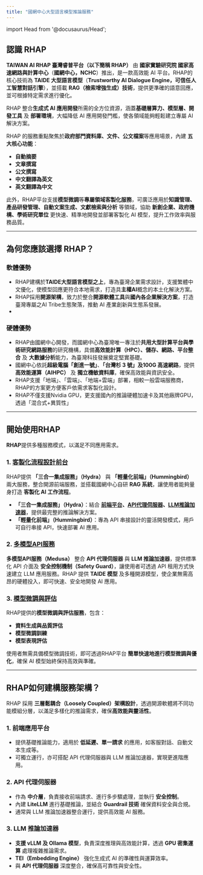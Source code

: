 ```yaml
---
title: "國網中心大型語言模型推論服務"
---
```

import Head from '@docusaurus/Head';

<Head>
  <title>Home | NCHC RHAP</title>
</Head>

## 認識 RHAP  

**TAIWAN AI RHAP 臺灣睿普平台（以下簡稱 RHAP）** 由 **國家實驗研究院 國家高速網路與計算中心**（**國網中心，NCHC**）推出，是一款高效能 AI 平台。RHAP的核心技術為 **TAIDE 大型語言模型**（**Trustworthy AI Dialogue Engine，可信任人工智慧對話引擎**），並搭載 **RAG（檢索增強生成）技術**，提供更準確的語意回應，並可根據特定需求進行優化。  

RHAP 整合**生成式 AI 應用開發**所需的全方位資源，涵蓋**基礎層算力、模型層、開發工具** 及 **部署環境**，大幅降低 AI 應用開發門檻，使各領域能夠輕鬆建立專屬 AI 解決方案。  

RHAP 的服務重點聚焦於**政府部門資料庫、文件、公文檔案**等應用場景，內建 **五大核心功能**：  
- **自動摘要**  
- **文章撰寫**  
- **公文撰寫**  
- **中文翻譯為英文**  
- **英文翻譯為中文**  

此外，RHAP平台支援**模型微調**等**專屬領域客製化服務**，可廣泛應用於**知識管理、產品研發管理、自動文案生成、文獻檢索與分析** 等領域，協助 **新創企業、政府機構、學術研究單位** 更快速、精準地開發並部署客製化 AI 模型，提升工作效率與服務品質。  

---

## 為何您應該選擇 RHAP？  

### 軟體優勢
- RHAP建構於**TAIDE大型語言模型之上**，專為臺灣企業需求設計，支援繁體中文優化，使模型回應更符合本地需求，打造具**主權AI**概念的本土化解決方案。
- RHAP採用**開源架構**，致力於整合**開源軟體工具**與**國內各企業解決方案**，打造臺灣專屬之AI Tribe生態聚落，推動 AI 產業創新與生態系發展。
- 
### 硬體優勢  
- RHAP由國網中心開發，而國網中心為臺灣唯一專注於**共用大型計算平台與學術研究網路服務**的研究機構，具備**高效能計算（HPC）、儲存、網路、平台整合** 及 **大數據分析**能力，為臺灣科技發展奠定堅實基礎。  
- 國網中心依託**超級電腦「創進一號」**、**「台灣杉 3 號」**及**100G 高速網路**，提供 **高效能運算（AIHPC）** 及 **獨立機敏資料庫**，確保高效能與資訊安全。
- RHAP支援「地端」、「雲端」、「地端+雲端」部署，相較一般雲端服務商，RHAP的方案更方便客戶依需求客製化設計。
- RHAP不僅支援Nvidia GPU，更支援國內的推論硬體加速卡及其他廠牌GPU，透過「混合式+異質性」


---

## 開始使用RHAP  

**RHAP**提供多種服務模式，以滿足不同應用需求。  

### 1. [客製化流程設計前台](/docs/service_intro/services/可客製化流程設計服務前台)  

RHAP提供 **「三合一集成服務」（Hydra）** 與 **「輕量化前端」（Hummingbird）** 兩大服務，整合開源前端服務，並搭載國網中心自研 **RAG 系統**，讓使用者能夠量身打造 **客製化 AI 工作流程**。  
- **「三合一集成服務」（Hydra）**：結合 **[前端平台](/docs/service_intro/home.md#架構介紹)、[API代理伺服器](/docs/service_intro/home.md#架構介紹)、[LLM推論加速器](/docs/service_intro/home.md#架構介紹)**，提供最完整的推論解決方案。  
- **「輕量化前端」（Hummingbird）**：專為 API 串接設計的靈活開發模式，用戶可自行串接 API，快速部署 AI 應用。  

### 2. [多模型API服務](/docs/service_intro/services/高效能多模型API服務)  

**多模型API服務（Medusa）** 整合 **API 代理伺服器** 與 **LLM 推論加速器**，提供標準化 API 介面及 **安全控制機制（Safety Guard）**，讓使用者可透過 API 租用方式快速建立 LLM 應用服務。RHAP 提供 **TAIDE 模型** 及多種開源模型，使企業無需高昂的硬體投入，即可快速、安全地開發 AI 應用。  

### 3. [模型微調與評估](/docs/service_intro/services/模型微調訓練與評估流程)  

RHAP提供的**模型微調與評估服務**，包含：  
- **資料生成與品質評估**  
- **模型微調訓練**  
- **模型表現評估**  

使用者無需具備模型微調技術，即可透過RHAP平台 **簡單快速地進行模型微調與優化**，確保 AI 模型始終保持高效與準確。  

---

## RHAP如何建構服務架構？  

RHAP 採用 **三層鬆耦合（Loosely Coupled）架構設計**，透過開源軟體將不同功能模組分層，以滿足多樣化的推論需求，確保**高效能與靈活性**。 

### **1. 前端應用平台**  
- 提供基礎推論能力，適用於 **低延遲、單一請求** 的應用，如客服對話、自動文本生成等。  
- 可獨立運行，亦可搭配 API 代理伺服器與 LLM 推論加速器，實現更進階應用。  

### **2. API 代理伺服器**  
- 作為 **中介層**，負責接收前端請求、進行多步驟處理，並執行 **安全控制**。  
- 內建 **LiteLLM** 進行基礎推論，並結合 **Guardrail 技術** 確保資料安全與合規。  
- 通常與 LLM 推論加速器整合運行，提供高效能 AI 服務。  

### **3. LLM 推論加速器**  
- **支援 vLLM 及 Ollama 模型**，負責深度推理與高效能計算，透過 **GPU 密集運算** 處理複雜推論需求。  
- **TEI（Embedding Engine）** 強化生成式 AI 的準確性與運算效率。  
- 與 **API 代理伺服器** 深度整合，確保高可靠性與安全性。  
